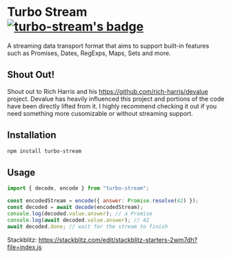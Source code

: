 # Turbo Stream <br> [![turbo-stream's badge](https://deno.bundlejs.com/?q=turbo-stream&badge=detailed)](https://bundlejs.com/?q=turbo-stream)

A streaming data transport format that aims to support built-in features such as Promises, Dates, RegExps, Maps, Sets and more.

## Shout Out!

Shout out to Rich Harris and his https://github.com/rich-harris/devalue project. Devalue has heavily influenced this project and portions
of the code have been directly lifted from it. I highly recommend checking it out if you need something more cusomizable or without streaming support.

## Installation

```bash
npm install turbo-stream
```

## Usage

```js
import { decode, encode } from "turbo-stream";

const encodedStream = encode({ answer: Promise.resolve(42) });
const decoded = await decode(encodedStream);
console.log(decoded.value.answer); // a Promise
console.log(await decoded.value.answer); // 42
await decoded.done; // wait for the stream to finish
```

Stackblitz: https://stackblitz.com/edit/stackblitz-starters-2wm7dh?file=index.js
